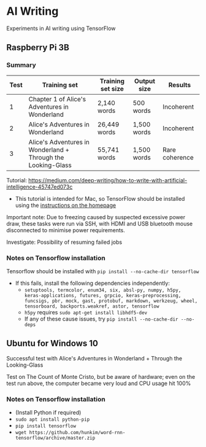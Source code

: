 # AI Writing
Experiments in AI writing using TensorFlow  

## Raspberry Pi 3B

### Summary

| Test |                         Training set                         | Training set size | Output size |    Results     |
|------|--------------------------------------------------------------|-------------------|-------------|----------------|
|  1   | Chapter 1 of Alice's Adventures in Wonderland                |       2,140 words |   500 words | Incoherent     |
|  2   | Alice's Adventures in Wonderland                             |      26,449 words | 1,500 words | Incoherent     |
|  3   | Alice's Adventures in Wonderland + Through the Looking-Glass |      55,741 words | 1,500 words | Rare coherence |

Tutorial: https://medium.com/deep-writing/how-to-write-with-artificial-intelligence-45747ed073c
* This tutorial is intended for Mac, so TensorFlow should be installed using the [instructions on the homepage](https://www.tensorflow.org/install/install_raspbian)

Important note: Due to freezing caused by suspected excessive power draw, these tasks were run via SSH, with HDMI and USB bluetooth mouse disconnected to minimise
power requirements.

Investigate: Possibility of resuming failed jobs

### Notes on Tensorflow installation
Tensorflow should be installed with `pip install --no-cache-dir tensorflow`
* If this fails, install the following dependencies independently:
  * `setuptools, termcolor, enum34, six, absl-py, numpy, h5py, keras-applications, futures, grpcio, keras-preprocessing, funcsigs, pbr, mock, gast, protobuf, markdown, werkzeug, wheel, tensorboard, backports.weakref, astor, tensorflow`
  * `h5py` requires `sudo apt-get install libhdf5-dev`
  * If any of these cause issues, try `pip install --no-cache-dir --no-deps`

## Ubuntu for Windows 10

Successful test with Alice's Adventures in Wonderland + Through the Looking-Glass

Test on The Count of Monte Cristo, but be aware of hardware; even on the test run above,
the computer became very loud and CPU usage hit 100%

### Notes on Tensorflow installation

* (Install Python if required)
* `sudo apt install python-pip`
* `pip install tensorflow`
* `wget https://github.com/hunkim/word-rnn-tensorflow/archive/master.zip`
